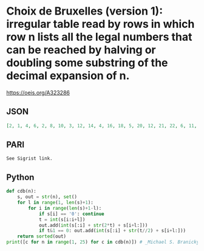 # Choix de Bruxelles \(version 1\): irregular table read by rows in which row n lists all the legal numbers that can be reached by halving or doubling some substring of the decimal expansion of n\.
https://oeis.org/A323286
## JSON
```JSON
[2, 1, 4, 6, 2, 8, 10, 3, 12, 14, 4, 16, 18, 5, 20, 12, 21, 22, 6, 11, 14, 22, 24, 16, 23, 26, 7, 12, 18, 24, 28, 25, 30, 110, 8, 13, 26, 32, 112, 27, 34, 114, 9, 14, 28, 36, 116, 29, 38, 118, 10, 40, 11, 22, 41, 42, 11, 12, 21, 24, 42, 44, 13, 26, 43, 46, 12]
```
## PARI
```PARI
See Sigrist link.
```
## Python
```Python
def cdb(n):
    s, out = str(n), set()
    for l in range(1, len(s)+1):
        for i in range(len(s)+1-l):
            if s[i] == '0': continue
            t = int(s[i:i+l])
            out.add(int(s[:i] + str(2*t) + s[i+l:]))
            if t&1 == 0: out.add(int(s[:i] + str(t//2) + s[i+l:]))
    return sorted(out)
print([c for n in range(1, 25) for c in cdb(n)]) # _Michael S. Branicky_, Jul 24 2022
```
